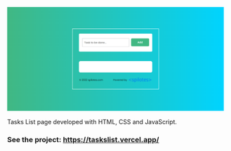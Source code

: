 <img src="./img/home.png">

Tasks List page developed with HTML, CSS and JavaScript.
### See the project: https://taskslist.vercel.app/
